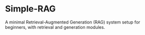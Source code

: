 # Simple-RAG
A minimal Retrieval-Augmented Generation (RAG) system setup for beginners, with retrieval and generation modules.
